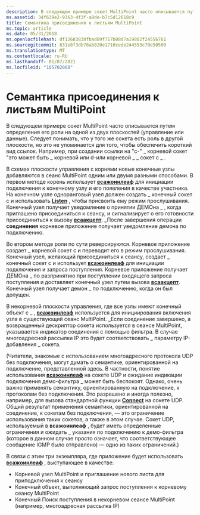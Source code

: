 ```yaml
---
description: В следующем примере сокет MultiPoint часто описывается путем определения его роли на одной из двух плоскостей (управление или данные).
ms.assetid: 34f639e2-9363-4f3f-a8de-b7c5d12618c9
title: Семантика присоединения к листьям MultiPoint
ms.topic: article
ms.date: 05/31/2018
ms.openlocfilehash: df12683838fbad89f717b08d7a19802f24556761
ms.sourcegitcommit: 831e8f3db78ab820e1710cede244553c70e50500
ms.translationtype: MT
ms.contentlocale: ru-RU
ms.lasthandoff: 01/07/2021
ms.locfileid: "105702088"
---
```

# <a name="semantics-for-joining-multipoint-leaves"></a>Семантика присоединения к листьям MultiPoint

В следующем примере сокет MultiPoint часто описывается путем определения его роли на одной из двух плоскостей (управление или данные). Следует понимать, что у того же сокета есть роль в другой плоскости, но это не упоминается для того, чтобы обеспечить короткий вид ссылок. Например, при создании ссылки на "c-" \_ корневой сокет "это может быть \_ корневой или d-или корневой \_ \_ сокет c \_ .

В схемах плоскости управления с корнями новые конечные узлы добавляются в сеанс MultiPoint одним или двумя разными способами. В первом методе корень использует [**всажоинлеаф**](/windows/desktop/api/Winsock2/nf-winsock2-wsajoinleaf) для инициации подключения к конечному узлу и его появления в качестве участника. На конечном узле одноранговый узел должен создать \_ конечный сокет c и использовать [**Listen**](/windows/desktop/api/Winsock2/nf-winsock2-listen) , чтобы присвоить ему режим прослушивания. Конечный узел получает уведомление о принятии ДЕМОна \_ , когда приглашено присоединиться к сеансу, и сигнализирует о его готовности присоединиться к вызову [**всаакцепт**](/windows/desktop/api/Winsock2/nf-winsock2-wsaaccept). \_После завершения операции **соединения** корневое приложение получает уведомление демона по подключению.

Во втором методе роли по сути реверсируются. Корневое приложение создает \_ корневой сокет c и переводит его в режим прослушивания. Конечный узел, желающий присоединиться к сеансу, создает \_ конечный сокет c и использует [**всажоинлеаф**](/windows/desktop/api/Winsock2/nf-winsock2-wsajoinleaf) для инициации подключения и запроса поступления. Корневое приложение получает ДЕМОна \_ по разпринятию при поступлении входящего запроса поступления и доставляет конечный узел путем вызова [**всаакцепт**](/windows/desktop/api/Winsock2/nf-winsock2-wsaaccept). Конечный узел получает демон \_ по подключению, когда он был допущен.

В некорневой плоскости управления, где все узлы имеют конечный объект c \_ , [**всажоинлеаф**](/windows/desktop/api/Winsock2/nf-winsock2-wsajoinleaf) используется для инициирования включения узла в существующий сеанс MultiPoint. \_Если соединение завершено, а возвращенный дескриптор сокета используется в сеансе MultiPoint, указывается индикатор соединения с помощью фильтра. В случае многоадресной рассылки IP это будет соответствовать \_ параметру IP-добавления \_ сокета.

(Читатели, знакомые с использованием многоадресного протокола UDP без подключения, могут думать о семантике, ориентированной на подключение, представленной здесь. В частности, понятие использования [**всажоинлеаф**](/windows/desktop/api/Winsock2/nf-winsock2-wsajoinleaf) на сокете UDP и ожидание индикации подключения демо-фильтра \_ может быть беспокоят. Однако, очень важно применять семантику, ориентированную на подключение, к протоколам без подключения. Это разрешено и иногда полезно, например, для вызова стандартной функции [**Connect**](/windows/desktop/api/Winsock2/nf-winsock2-connect) на сокете UDP. Общий результат применения семантики, ориентированной на соединение, к сокетам без подключения, — это ограничение использования таких сокетов, а также в этом случае. Сокет UDP, используемый в **всажоинлеаф** , будет иметь определенные ограничения и ожидать \_ указания по подключению к демо-фильтра (которое в данном случае просто означает, что соответствующее сообщение IGMP было отправлено) — одно из таких ограничений.)

В связи с этим три экземпляра, где приложение будет использовать [**всажоинлеаф**](/windows/desktop/api/Winsock2/nf-winsock2-wsajoinleaf) , выступающее в качестве:

-   Корневой узел MultiPoint и приглашение нового листа для приподключения к сеансу
-   Конечный объект, выполняющий запрос поступления к корневому сеансу MultiPoint
-   Конечный Поиск поступления в некорневом сеансе MultiPoint (например, многоадресная рассылка IP)

 

 



